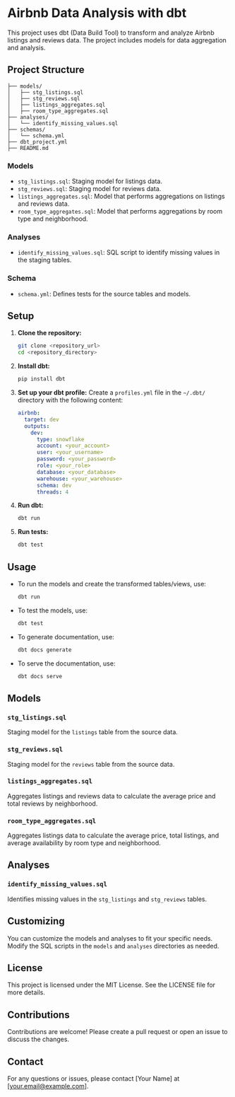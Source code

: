 # Airbnb Data Analysis with dbt

This project uses dbt (Data Build Tool) to transform and analyze Airbnb listings and reviews data. The project includes models for data aggregation and analysis.

## Project Structure

```plaintext
├── models/
│   ├── stg_listings.sql
│   ├── stg_reviews.sql
│   ├── listings_aggregates.sql
│   ├── room_type_aggregates.sql
├── analyses/
│   └── identify_missing_values.sql
├── schemas/
│   └── schema.yml
├── dbt_project.yml
├── README.md
```

### Models

- `stg_listings.sql`: Staging model for listings data.
- `stg_reviews.sql`: Staging model for reviews data.
- `listings_aggregates.sql`: Model that performs aggregations on listings and reviews data.
- `room_type_aggregates.sql`: Model that performs aggregations by room type and neighborhood.

### Analyses

- `identify_missing_values.sql`: SQL script to identify missing values in the staging tables.

### Schema

- `schema.yml`: Defines tests for the source tables and models.

## Setup

1. **Clone the repository:**
    ```sh
    git clone <repository_url>
    cd <repository_directory>
    ```

2. **Install dbt:**
    ```sh
    pip install dbt
    ```

3. **Set up your dbt profile:**
    Create a `profiles.yml` file in the `~/.dbt/` directory with the following content:
    ```yaml
    airbnb:
      target: dev
      outputs:
        dev:
          type: snowflake
          account: <your_account>
          user: <your_username>
          password: <your_password>
          role: <your_role>
          database: <your_database>
          warehouse: <your_warehouse>
          schema: dev
          threads: 4
    ```

4. **Run dbt:**
    ```sh
    dbt run
    ```

5. **Run tests:**
    ```sh
    dbt test
    ```

## Usage

- To run the models and create the transformed tables/views, use:
    ```sh
    dbt run
    ```

- To test the models, use:
    ```sh
    dbt test
    ```

- To generate documentation, use:
    ```sh
    dbt docs generate
    ```

- To serve the documentation, use:
    ```sh
    dbt docs serve
    ```

## Models

### `stg_listings.sql`
Staging model for the `listings` table from the source data.

### `stg_reviews.sql`
Staging model for the `reviews` table from the source data.

### `listings_aggregates.sql`
Aggregates listings and reviews data to calculate the average price and total reviews by neighborhood.

### `room_type_aggregates.sql`
Aggregates listings data to calculate the average price, total listings, and average availability by room type and neighborhood.

## Analyses

### `identify_missing_values.sql`
Identifies missing values in the `stg_listings` and `stg_reviews` tables.

## Customizing

You can customize the models and analyses to fit your specific needs. Modify the SQL scripts in the `models` and `analyses` directories as needed.

## License

This project is licensed under the MIT License. See the LICENSE file for more details.

## Contributions

Contributions are welcome! Please create a pull request or open an issue to discuss the changes.

## Contact

For any questions or issues, please contact [Your Name] at [your.email@example.com].

